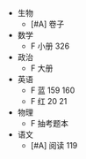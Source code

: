 - 生物
	- [#A] 卷子
- 数学
	- F 小册 326
- 政治
	- F 大册
- 英语
	- F 蓝 159 160
	- F 红 20 21
- 物理
	- F 抽考题本
- 语文
	- [#A] 阅读 119